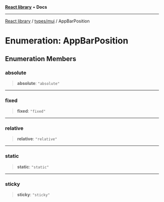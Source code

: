 [**React library**](../../../index.md) • **Docs**

***

[React library](../../../modules.md) / [types/mui](../index.md) / AppBarPosition

# Enumeration: AppBarPosition

## Enumeration Members

### absolute

> **absolute**: `"absolute"`

***

### fixed

> **fixed**: `"fixed"`

***

### relative

> **relative**: `"relative"`

***

### static

> **static**: `"static"`

***

### sticky

> **sticky**: `"sticky"`
